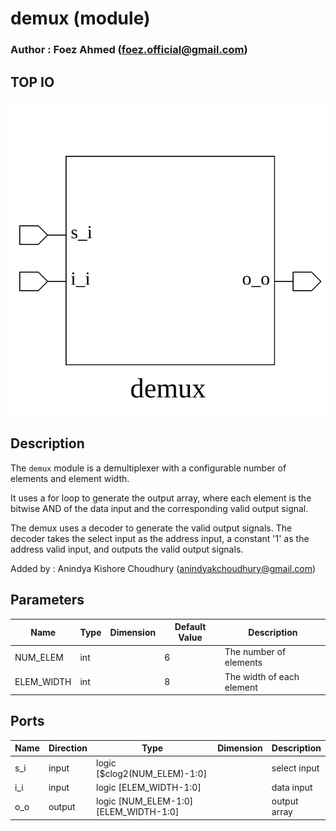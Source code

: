 # demux (module)

### Author : Foez Ahmed (foez.official@gmail.com)

## TOP IO
<img src="./demux_top.svg">

## Description

The `demux` module is a demultiplexer with a configurable number of elements and element width.

It uses a for loop to generate the output array, where each element is the bitwise AND of the data
input and the corresponding valid output signal.

The demux uses a decoder to generate the valid output signals. The decoder takes the select input as
the address input, a constant '1' as the address valid input, and outputs the valid output signals.

Added by : Anindya Kishore Choudhury (anindyakchoudhury@gmail.com)

## Parameters
|Name|Type|Dimension|Default Value|Description|
|-|-|-|-|-|
|NUM_ELEM|int||6|The number of elements|
|ELEM_WIDTH|int||8|The width of each element|

## Ports
|Name|Direction|Type|Dimension|Description|
|-|-|-|-|-|
|s_i|input|logic [$clog2(NUM_ELEM)-1:0]|| select input|
|i_i|input|logic [ELEM_WIDTH-1:0]|| data input|
|o_o|output|logic [NUM_ELEM-1:0][ELEM_WIDTH-1:0]|| output array|
